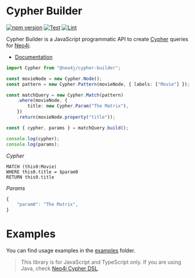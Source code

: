 # Cypher Builder

[![npm version](https://badge.fury.io/js/@neo4j%2Fcypher-builder.svg)](https://www.npmjs.com/package/@neo4j/cypher-builder)
[![Test](https://github.com/neo4j/cypher-builder/actions/workflows/test.yml/badge.svg)](https://github.com/neo4j/cypher-builder/actions/workflows/test.yml)
[![Lint](https://github.com/neo4j/cypher-builder/actions/workflows/lint.yml/badge.svg)](https://github.com/neo4j/cypher-builder/actions/workflows/lint.yml)

Cypher Builder is a JavaScript programmatic API to create [Cypher](https://neo4j.com/docs/cypher-manual/current/) queries for [Neo4j](https://neo4j.com/).

- [Documentation](https://neo4j.github.io/cypher-builder/cypher-builder/current/)

```typescript
import Cypher from "@neo4j/cypher-builder";

const movieNode = new Cypher.Node();
const pattern = new Cypher.Pattern(movieNode, { labels: ["Movie"] });

const matchQuery = new Cypher.Match(pattern)
    .where(movieNode, {
        title: new Cypher.Param("The Matrix"),
    })
    .return(movieNode.property("title"));

const { cypher, params } = matchQuery.build();

console.log(cypher);
console.log(params);
```

_Cypher_

```cypher
MATCH (this0:Movie)
WHERE this0.title = $param0
RETURN this0.title
```

_Params_

```typescript
{
    "param0": "The Matrix",
}
```

# Examples

You can find usage examples in the [examples](https://github.com/neo4j/cypher-builder/tree/main/examples) folder.

> This library is for JavaScript and TypeScript only. If you are using Java, check [Neo4j Cypher DSL](https://neo4j.github.io/cypher-dsl).
